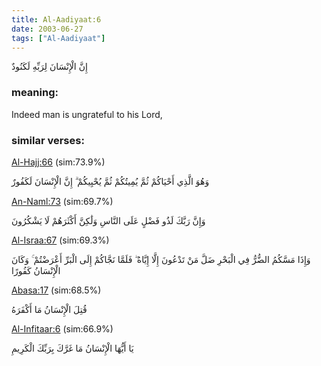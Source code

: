 ```yaml
---
title: Al-Aadiyaat:6
date: 2003-06-27
tags: ["Al-Aadiyaat"]
---
```

إِنَّ الْإِنْسَانَ لِرَبِّهِ لَكَنُودٌ
### meaning: 
Indeed man is ungrateful to his Lord,
### similar verses: 

[Al-Hajj:66](/22/66) (sim:73.9%)

وَهُوَ الَّذِي أَحْيَاكُمْ ثُمَّ يُمِيتُكُمْ ثُمَّ يُحْيِيكُمْ ۗ إِنَّ الْإِنْسَانَ لَكَفُورٌ

[An-Naml:73](/27/73) (sim:69.7%)

وَإِنَّ رَبَّكَ لَذُو فَضْلٍ عَلَى النَّاسِ وَلَٰكِنَّ أَكْثَرَهُمْ لَا يَشْكُرُونَ

[Al-Israa:67](/17/67) (sim:69.3%)

وَإِذَا مَسَّكُمُ الضُّرُّ فِي الْبَحْرِ ضَلَّ مَنْ تَدْعُونَ إِلَّا إِيَّاهُ ۖ فَلَمَّا نَجَّاكُمْ إِلَى الْبَرِّ أَعْرَضْتُمْ ۚ وَكَانَ الْإِنْسَانُ كَفُورًا

[Abasa:17](/80/17) (sim:68.5%)

قُتِلَ الْإِنْسَانُ مَا أَكْفَرَهُ

[Al-Infitaar:6](/82/6) (sim:66.9%)

يَا أَيُّهَا الْإِنْسَانُ مَا غَرَّكَ بِرَبِّكَ الْكَرِيمِ
